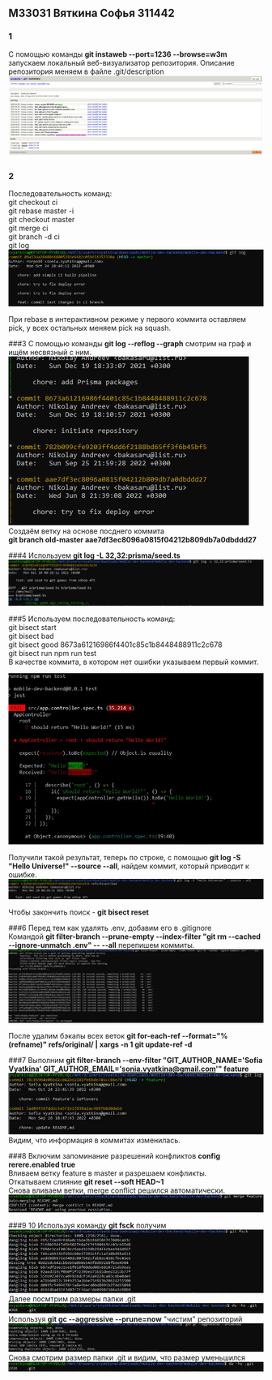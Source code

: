 ## M33031 Вяткина Софья 311442
### 1
С помощью команды **git instaweb --port=1236 --browse=w3m**
запускаем локальный веб-визуализатор репозитория. Описание репозитория меняем в файле .git/description
![img.png](img.png)

### 2
Последовательность команд:\
git checkout ci \
git rebase master -i \
git checkout master \
git merge ci \
git branch -d ci \
git log 
![img_1.png](img_1.png)

При rebase в интерактивном режиме у первого коммита оставляем pick, у всех остальных меняем pick на squash.

###3
С помощью команды **git log --reflog --graph** смотрим на граф и ищём несвязный с ним. 
![img_2.png](img_2.png) \
Создаём ветку на основе посднего коммита\
**git branch old-master aae7df3ec8096a0815f04212b809db7a0dbddd27**

###4
Используем **git log -L 32,32:prisma/seed.ts**
![img_3.png](img_3.png)

###5
Используем последовательность команд:\
git bisect start \
git bisect bad  \
git bisect good 8673a61216986f4401c85c1b8448488911c2c678 \
git bisect run npm run test \
В качестве коммита, в котором нет ошибки указываем первый коммит.

![img_4.png](img_4.png)

Получили такой результат, теперь по строке, с помощью  **git log -S "Hello Universe!" --source --all**, найдем коммит, который приводит к ошибке.
![img_5.png](img_5.png)

Чтобы закончить поиск - **git bisect reset**

###6
Перед тем как удалять .env, добавим его в .gitignore \
Командой **git filter-branch --prune-empty --index-filter "git rm --cached --ignore-unmatch .env" -- --all** перепишем коммиты.
![img_6.png](img_6.png)

После удалим бэкапы всех веток **git for-each-ref --format="%(refname)" refs/original/ | xargs -n 1 git update-ref -d**

###7
Выполним **git filter-branch --env-filter "GIT_AUTHOR_NAME='Sofia Vyatkina' GIT_AUTHOR_EMAIL='sonia.vyatkina@gmail.com'" feature**
![img_7.png](img_7.png)
Видим, что информация в коммитах изменилась.

###8
Включим запоминание разрешений конфликтов **config rerere.enabled true** \
Вливаем ветку feature в master и разрешаем конфликты.\
Откатываем слияние  **git reset --soft HEAD~1**\
Снова вливаем ветки, merge conflict решился автоматически.\
![img_8.png](img_8.png)

###9 10
Используя команду **git fsck** получим
![img_9.png](img_9.png)
Далее посмтрим размеры папки .git 
![img_10.png](img_10.png)
Используя **git gc --aggressive --prune=now** "чистим" репозиторий
![img_11.png](img_11.png)
Снова смотрим размер папки .git и видим, что размер уменьшился
![img_12.png](img_12.png)

